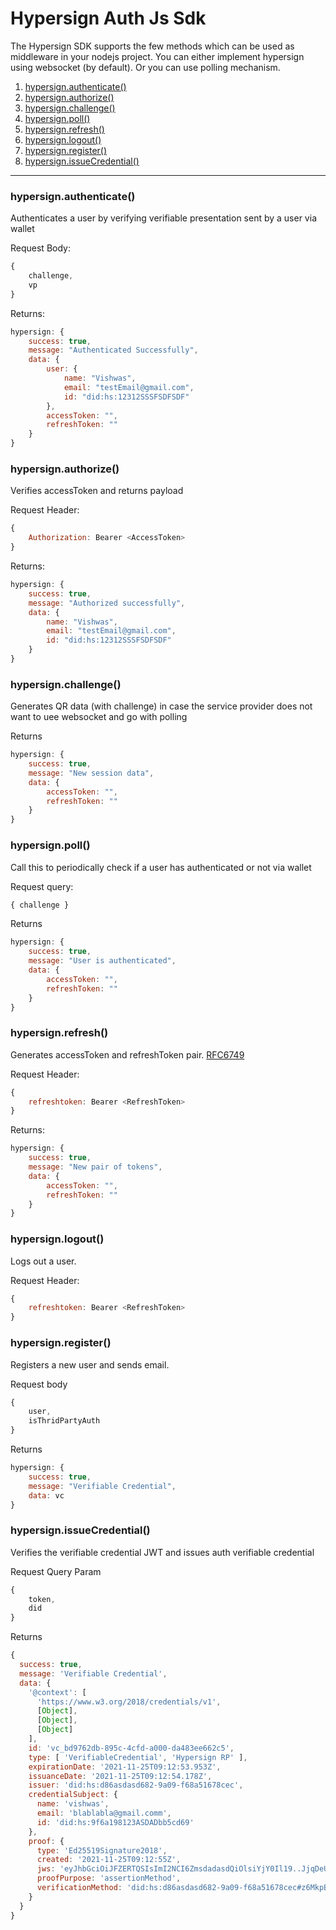 # Hypersign Auth Js Sdk

The Hypersign SDK supports the few methods which can be used as middleware in your nodejs project. You can either implement hypersign using websocket (by default). Or you can use polling mechanism.  


1. [hypersign.authenticate()](/docs.md#hypersignauthenticate)
2. [hypersign.authorize()](/docs.md#hypersignauthorize)
3. [hypersign.challenge()](/docs.md#hypersignchallenge)
4. [hypersign.poll()](/docs.md#hypersignpoll)
5. [hypersign.refresh()](/docs.md#hypersignrefresh)
6. [hypersign.logout()](/docs.md#hypersignlogout)
7. [hypersign.register()](/docs.md#hypersignregister)
8. [hypersign.issueCredential()](/docs.md#hypersignissueCredential)

---


### hypersign.authenticate()

Authenticates a user by verifying verifiable presentation sent by a user via wallet

Request Body:

```js
{
    challenge,
    vp
}
```

Returns:

```js
hypersign: {
    success: true,
    message: "Authenticated Successfully",
    data: {
        user: {
            name: "Vishwas",
            email: "testEmail@gmail.com",
            id: "did:hs:12312SSSFSDFSDF"
        },
        accessToken: "",
        refreshToken: ""
    }
}
```

### hypersign.authorize()

Verifies accessToken and returns payload

Request Header: 

```js
{
    Authorization: Bearer <AccessToken>
}
```

Returns:

```js
hypersign: {
    success: true,
    message: "Authorized successfully",
    data: {
        name: "Vishwas",
        email: "testEmail@gmail.com",
        id: "did:hs:12312SSSFSDFSDF"
    }
}
```

### hypersign.challenge()

Generates QR data (with challenge) in case the service provider does not want to uee websocket and go with polling

Returns

```js
hypersign: {
    success: true,
    message: "New session data",
    data: {
        accessToken: "",
        refreshToken: ""  
    }
}
```


### hypersign.poll()

Call this to periodically check if a user has authenticated or not via wallet

Request query: 

```js
{ challenge }
```

Returns

```js
hypersign: {
    success: true,
    message: "User is authenticated",
    data: {
        accessToken: "",
        refreshToken: ""
    }
}
```

### hypersign.refresh()

Generates accessToken and refreshToken pair. [RFC6749](https://www.rfc-editor.org/rfc/rfc6749#section-6)

Request Header: 

```js
{
    refreshtoken: Bearer <RefreshToken>
}
```

Returns:

```js
hypersign: {
    success: true,
    message: "New pair of tokens",
    data: {
        accessToken: "",
        refreshToken: ""
    }
}
```


### hypersign.logout()

Logs out a user.

Request Header: 

```js
{
    refreshtoken: Bearer <RefreshToken>
}
```

### hypersign.register()

Registers a new user and sends email.

Request body

```js
{
    user, 
    isThridPartyAuth
}
```

Returns

```js
hypersign: {
    success: true,
    message: "Verifiable Credential",
    data: vc
}
```


### hypersign.issueCredential()

Verifies the verifiable credential  JWT and issues auth verifiable credential

Request Query Param

```js
{
    token,
    did
}
```


Returns


```js
{
  success: true,
  message: 'Verifiable Credential',
  data: {
    '@context': [
      'https://www.w3.org/2018/credentials/v1',
      [Object],
      [Object],
      [Object]
    ],
    id: 'vc_bd9762db-895c-4cfd-a000-da483ee662c5',
    type: [ 'VerifiableCredential', 'Hypersign RP' ],
    expirationDate: '2021-11-25T09:12:53.953Z',
    issuanceDate: '2021-11-25T09:12:54.178Z',
    issuer: 'did:hs:d86asdasd682-9a09-f68a51678cec',
    credentialSubject: {
      name: 'vishwas',
      email: 'blablabla@gmail.comm',
      id: 'did:hs:9f6a198123ASDADbb5cd69'
    },
    proof: {
      type: 'Ed25519Signature2018',
      created: '2021-11-25T09:12:55Z',
      jws: 'eyJhbGciOiJFZERTQSIsImI2NCI6ZmsdadasdQiOlsiYjY0Il19..JjqDeUwQjH8b7SLasd232212RF5lge_W7RvkBGHxTi0G8SRTHPiBHAA',
      proofPurpose: 'assertionMethod',
      verificationMethod: 'did:hs:d86asdasd682-9a09-f68a51678cec#z6MkpBK9LoPUgoTUtnXfrgGmt6c9jaGQYoG2xWuF3xgjP2GD'
    }
  }
}
```
